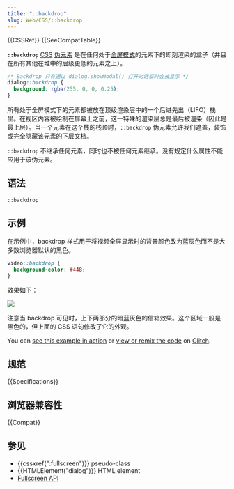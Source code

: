```yaml
---
title: "::backdrop"
slug: Web/CSS/::backdrop
---
```


{{CSSRef}} {{SeeCompatTable}}

**`::backdrop`** [CSS](/zh-CN/docs/Web/CSS) [伪元素](/zh-CN/docs/Web/CSS/Pseudo-elements) 是在任何处于[全屏模式](/zh-CN/docs/Web/API/Fullscreen_API)的元素下的即刻渲染的盒子（并且在所有其他在堆中的层级更低的元素之上）。

```css
/* Backdrop 只有通过 dialog.showModal() 打开对话框时会被显示 */
dialog::backdrop {
  background: rgba(255, 0, 0, 0.25);
}
```

所有处于全屏模式下的元素都被放在顶级渲染层中的一个后进先出（LIFO）栈里。在视区内容被绘制在屏幕上之前，这一特殊的渲染层总是最后被渲染（因此是最上层）。当一个元素在这个栈的栈顶时，`::backdrop` 伪元素允许我们遮盖，装饰或完全隐藏该元素的下层文档。

`::backdrop` 不继承任何元素，同时也不被任何元素继承。没有规定什么属性不能应用于该伪元素。

## 语法

```
::backdrop
```

## 示例

在示例中，backdrop 样式用于将视频全屏显示时的背景颜色改为蓝灰色而不是大多数浏览器默认的黑色。

```css
video::backdrop {
  background-color: #448;
}
```

效果如下：

![](bbb-backdrop.png)

注意当 backdrop 可见时，上下两部分的暗蓝灰色的信箱效果。这个区域一般是黑色的，但上面的 CSS 语句修改了它的外观。

You can [see this example in action](https://fullscreen-requestfullscreen-demo.glitch.me/) or [view or remix the code](https://glitch.com/edit/#!/fullscreen-requestfullscreen-demo) on [Glitch](https://glitch.com/).

## 规范

{{Specifications}}

## 浏览器兼容性

{{Compat}}

## 参见

- {{cssxref(":fullscreen")}} pseudo-class
- {{HTMLElement("dialog")}} HTML element
- [Fullscreen API](/zh-CN/docs/Web/API/Fullscreen_API)
